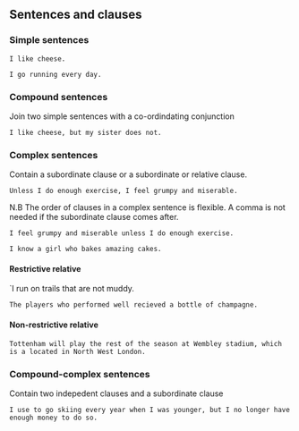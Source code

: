 ## Sentences and clauses

### Simple sentences

`I like cheese.`

`I go running every day.`

### Compound sentences
Join two simple sentences with a co-ordindating conjunction

`I like cheese, but my sister does not.`

### Complex sentences
Contain a subordinate clause or a subordinate or relative clause.

`Unless I do enough exercise, I feel grumpy and miserable.`

N.B The order of clauses in a complex sentence is flexible. A comma is not needed if the subordinate clause comes after.

`I feel grumpy and miserable unless I do enough exercise.`

`I know a girl who bakes amazing cakes.`

#### Restrictive relative

`I run on trails that are not muddy.

`The players who performed well recieved a bottle of champagne.`

#### Non-restrictive relative

`Tottenham will play the rest of the season at Wembley stadium, which is a located in North West London.`

### Compound-complex sentences
Contain two indepedent clauses and a subordinate clause

`I use to go skiing every year when I was younger, but I no longer have enough money to do so.`
